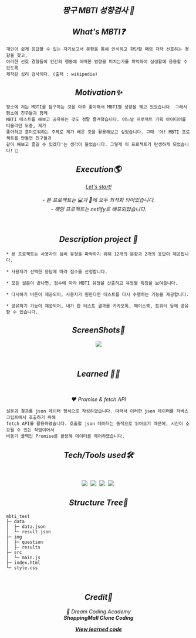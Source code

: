 <h2 align="center"><em>짱구 MBTI 성향검사 📌</em></h2>

<h2 align="center"><em>What's MBTI❓</em></h2>

```
개인이 쉽게 응답할 수 있는 자기보고서 문항을 통해 인식하고 판단할 때의 각자 선호하는 경향을 찾고,
이러한 선호 경향들이 인간의 행동에 어떠한 영향을 미치는가를 파악하여 실생활에 응용할 수 있도록
제작된 심리 검사이다. (출처 : wikipedia)
```

<h2 align="center"><em>Motivation✨</em></h2>

```
평소에 저는 MBTI를 탐구하는 것을 아주 좋아해서 MBTI별 성향을 꿰고 있었습니다. 그래서 평소에 친구들과 함께
MBTI 테스트를 해보고 공유하는 것도 정말 즐겨했습니다. 어느날 프로젝트 기획 아이디어를 떠올리던 도중, 제가
좋아하고 흥미로워하는 주제로 제가 배운 것을 활용해보고 싶었습니다. 그때 '아! MBTI 프로젝트를 만들면 친구들과
같이 해보고 즐길 수 있겠다'는 생각이 들었습니다. 그렇게 이 프로젝트가 탄생하게 되었습니다! 👶
```

<h2 align="center"><em>Execution🌎</em></h2>
<p align="center"><em><a href=https://zzangumbti.netlify.app">Let's start!</a></em><br/>
<br/><em>
- 본 프로젝트는 💻과 📱에 모두 최적화 되어있습니다.<br>
- 해당 프로젝트는 netlify로 배포되었습니다.</em></p>
<br/>
<h2 align="center"><em>Description project 📝</em></h2>

```
* 본 프로젝트는 사용자의 심리 유형을 파악하기 위해 12개의 문항과 2개의 응답이 제공됩니다.

* 사용자가 선택한 응답에 따라 점수를 산정합니다.

* 모든 설문이 끝나면, 점수에 따라 MBTI 유형을 산출하고 유형별 특징을 보여줍니다.

* 다시하기 버튼이 제공되어, 사용자가 원한다면 테스트를 다시 수행하는 기능을 제공합니다.

* 공유하기 기능이 제공되어, 내가 한 테스트 결과를 카카오톡, 페이스북, 트위터 등에 공유할 수 있습니다.
```

<h2 align="center"><em>ScreenShots📸</em></h2>
<p align="center">
<img src="https://user-images.githubusercontent.com/64456391/126359196-5a315d6e-c500-4a12-b0aa-d08398c85c4d.jpg">
</p>
<br/>
<h2 align="center"><em>Learned 👩‍🎓</em></h2>
<br/>
<p align="center"><em>❤️ Promise & fetch API</em></p>

```
설문과 결과를 json 데이터 형식으로 작성하였습니다. 따라서 이러한 json 데이터를 자바스크립트에서 호출하기 위해
fetch API를 활용하였습니다. 호출할 json 데이터는 동적으로 읽어오기 때문에, 시간이 소요될 수 있는 작업이어서
비동기 콜백인 Promise를 활용해 데이터를 제어하였습니다.
```
 
<h2 align="center"><em>Tech/Tools used🛠</em></h2>
<br/>
<p align="center">
  <img src="http://img.shields.io/badge/-HTML5-E34F26?style=for-the-badge&logo=HTML5&logoColor=white"/></a>&nbsp
  <img src="http://img.shields.io/badge/-CSS3-1572B6?style=for-the-badge&logo=CSS3&logoColor=white"/></a>&nbsp
  <img src="https://img.shields.io/badge/-Javascript-F7DF1E?style=for-the-badge&logo=Javascript&logoColor=white"/></a>&nbsp
 <img src="https://img.shields.io/badge/-ADD_This-FF6550?style=for-the-badge&logo=Add_this&logoColor=white"/></a>&nbsp
</p>

<h2 align="center"><em>Structure Tree🌳</em></h2>

```
mbti_test                 
├─ data                   
│  ├─ data.json           
│  └─ result.json         
├─ img                    
│  ├─ question            
│  ├─ results                     
├─ src                    
│  └─ main.js             
├─ index.html                      
└─ style.css    
```

<br/>
<h2 align="center"><em>Credit🙏</em></h2>
<p align="center"><em>💜 Dream Coding Academy<br><strong>ShoppingMall Clone Coding</strong></em></p>
<p align="center"><em><strong><a href="https://github.com/mjungpp/mini_shoppingmall">View learned code</strong></em></p>
